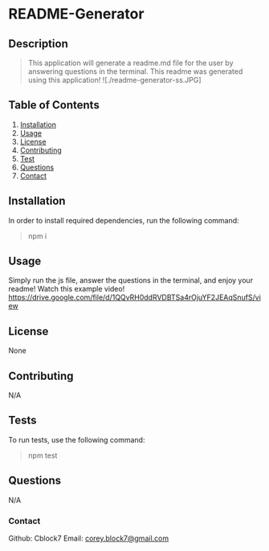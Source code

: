 # README-Generator
## Description 
> This application will generate a readme.md file for the user by answering questions in the terminal. This readme was generated using this application!
![./readme-generator-ss.JPG] 

## Table of Contents 
1. [Installation](#installation) 
2. [Usage](#usage) 
3. [License](#license) 
4. [Contributing](#contributing) 
5. [Test](#tests)
6. [Questions](#questions)
7. [Contact](#contact) 

## Installation <a name="installation"></a>
In order to install required dependencies, run the following command:
> npm i 

## Usage 
Simply run the js file, answer the questions in the terminal, and enjoy your readme!
Watch this example video!
https://drive.google.com/file/d/1QQvRH0ddRVDBTSa4rOjuYF2JEAqSnufS/view

## License 
None 

## Contributing 
N/A 

## Tests 
To run tests, use the following command:
> npm test 

## Questions 
N/A

### Contact
Github: Cblock7
Email: corey.block7@gmail.com    

    
